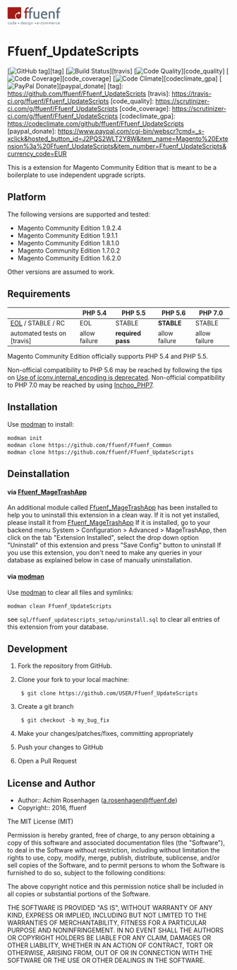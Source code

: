 <a href="http://www.ffuenf.de" title="ffuenf - code • design • e-commerce"><img src="https://github.com/ffuenf/Ffuenf_Common/blob/master/skin/adminhtml/default/default/ffuenf/ffuenf.png" alt="ffuenf - code • design • e-commerce" /></a>

Ffuenf_UpdateScripts
====================
[![GitHub tag](https://img.shields.io/github/tag/ffuenf/Ffuenf_UpdateScripts.svg)][tag]
[![Build Status](https://img.shields.io/travis/ffuenf/Ffuenf_UpdateScripts.svg)][travis]
[![Code Quality](https://scrutinizer-ci.com/g/ffuenf/Ffuenf_UpdateScripts/badges/quality-score.png)][code_quality]
[![Code Coverage](https://scrutinizer-ci.com/g/ffuenf/Ffuenf_UpdateScripts/badges/coverage.png)][code_coverage]
[![Code Climate](https://codeclimate.com/github/ffuenf/Ffuenf_UpdateScripts/badges/gpa.svg)][codeclimate_gpa]
[![PayPal Donate](https://img.shields.io/badge/paypal-donate-blue.svg)][paypal_donate]
[tag]: https://github.com/ffuenf/Ffuenf_UpdateScripts
[travis]: https://travis-ci.org/ffuenf/Ffuenf_UpdateScripts
[code_quality]: https://scrutinizer-ci.com/g/ffuenf/Ffuenf_UpdateScripts
[code_coverage]: https://scrutinizer-ci.com/g/ffuenf/Ffuenf_UpdateScripts
[codeclimate_gpa]: https://codeclimate.com/github/ffuenf/Ffuenf_UpdateScripts
[paypal_donate]: https://www.paypal.com/cgi-bin/webscr?cmd=_s-xclick&hosted_button_id=J2PQS2WLT2Y8W&item_name=Magento%20Extension%3a%20Ffuenf_UpdateScripts&item_number=Ffuenf_UpdateScripts&currency_code=EUR

This is a extension for Magento Community Edition that is meant to be a boilerplate to use independent upgrade scripts.

Platform
--------

The following versions are supported and tested:

* Magento Community Edition 1.9.2.4
* Magento Community Edition 1.9.1.1
* Magento Community Edition 1.8.1.0
* Magento Community Edition 1.7.0.2
* Magento Community Edition 1.6.2.0

Other versions are assumed to work.

Requirements
------------

|                                                                     | PHP 5.4        | PHP 5.5           | PHP 5.6       | PHP 7.0       |
| ------------------------------------------------------------------- | -------------- | ----------------- | ------------- | ------------- |
| [EOL](https://secure.php.net/supported-versions.php) / STABLE / RC  | EOL            | STABLE            | **STABLE**    | STABLE        |
| automated tests on [travis]                                         | allow failure  | **required pass** | allow failure | allow failure |

Magento Community Edition officially supports PHP 5.4 and PHP 5.5.

Non-official compatibility to PHP 5.6 may be reached by following the tips on [Use of iconv.internal_encoding is deprecated](https://magento.stackexchange.com/questions/34015/magento-1-9-php-5-6-use-of-iconv-internal-encoding-is-deprecated).
Non-official compatibility to PHP 7.0 may be reached by using [Inchoo_PHP7](https://github.com/Inchoo/Inchoo_PHP7).

Installation
------------

Use [modman](https://github.com/colinmollenhour/modman) to install:
```
modman init
modman clone https://github.com/ffuenf/Ffuenf_Common
modman clone https://github.com/ffuenf/Ffuenf_UpdateScripts
```

Deinstallation
--------------

#### via [Ffuenf_MageTrashApp](https://github.com/ffuenf/Ffuenf_MageTrashApp)

An additional module called [Ffuenf_MageTrashApp](https://github.com/ffuenf/Ffuenf_MageTrashApp) has been installed to help you to uninstall this extension in a clean way.
If it is not yet installed, please install it from [Ffuenf_MageTrashApp](https://github.com/ffuenf/Ffuenf_MageTrashApp)
If it is installed, go to your backend menu System > Configuration > Advanced > MageTrashApp, then click on the tab "Extension Installed", select the drop down option "Uninstall" of this extension and press "Save Config" button to uninstall
If you use this extension, you don't need to make any queries in your database as explained below in case of manually uninstallation.

#### via [modman](https://github.com/colinmollenhour/modman)

Use [modman](https://github.com/colinmollenhour/modman) to clear all files and symlinks:
```
modman clean Ffuenf_UpdateScripts
```
see `sql/ffuenf_updatescripts_setup/uninstall.sql` to clear all entries of this extension from your database.

Development
-----------
1. Fork the repository from GitHub.
2. Clone your fork to your local machine:

        $ git clone https://github.com/USER/Ffuenf_UpdateScripts

3. Create a git branch

        $ git checkout -b my_bug_fix

4. Make your changes/patches/fixes, committing appropriately
5. Push your changes to GitHub
6. Open a Pull Request

License and Author
------------------

- Author:: Achim Rosenhagen (<a.rosenhagen@ffuenf.de>)
- Copyright:: 2016, ffuenf

The MIT License (MIT)

Permission is hereby granted, free of charge, to any person obtaining a copy
of this software and associated documentation files (the "Software"), to deal
in the Software without restriction, including without limitation the rights
to use, copy, modify, merge, publish, distribute, sublicense, and/or sell
copies of the Software, and to permit persons to whom the Software is
furnished to do so, subject to the following conditions:

The above copyright notice and this permission notice shall be included in all
copies or substantial portions of the Software.

THE SOFTWARE IS PROVIDED "AS IS", WITHOUT WARRANTY OF ANY KIND, EXPRESS OR
IMPLIED, INCLUDING BUT NOT LIMITED TO THE WARRANTIES OF MERCHANTABILITY,
FITNESS FOR A PARTICULAR PURPOSE AND NONINFRINGEMENT. IN NO EVENT SHALL THE
AUTHORS OR COPYRIGHT HOLDERS BE LIABLE FOR ANY CLAIM, DAMAGES OR OTHER
LIABILITY, WHETHER IN AN ACTION OF CONTRACT, TORT OR OTHERWISE, ARISING FROM,
OUT OF OR IN CONNECTION WITH THE SOFTWARE OR THE USE OR OTHER DEALINGS IN THE
SOFTWARE.